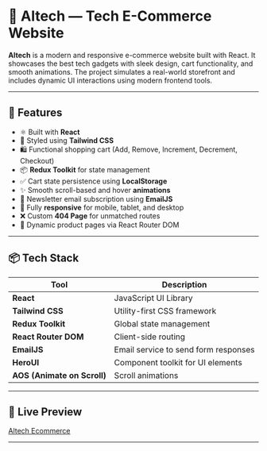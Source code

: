 # 🛒 Altech — Tech E-Commerce Website

**Altech** is a modern and responsive e-commerce website built with React. It showcases the best tech gadgets with sleek design, cart functionality, and smooth animations. The project simulates a real-world storefront and includes dynamic UI interactions using modern frontend tools.


---

## 🚀 Features

- ⚛️ Built with **React**
- 🎨 Styled using **Tailwind CSS**
- 🛍️ Functional shopping cart (Add, Remove, Increment, Decrement, Checkout)
- 📦 **Redux Toolkit** for state management
- ✅ Cart state persistence using **LocalStorage**
- ✨ Smooth scroll-based and hover **animations**
- 📧 Newsletter email subscription using **EmailJS**
- 📱 Fully **responsive** for mobile, tablet, and desktop
- ❌ Custom **404 Page** for unmatched routes
- 🔗 Dynamic product pages via React Router DOM

---

## 📦 Tech Stack

| Tool            | Description                          |
|-----------------|--------------------------------------|
| **React**       | JavaScript UI Library                |
| **Tailwind CSS**| Utility-first CSS framework          |
| **Redux Toolkit** | Global state management            |
| **React Router DOM** | Client-side routing             |
| **EmailJS**     | Email service to send form responses |
| **HeroUI**      | Component toolkit for UI elements    |
| **AOS (Animate on Scroll)** | Scroll animations        |

---

## 🔗 Live Preview

[Altech Ecommerce](https://altech-ecommerce.netlify.app/)

---

